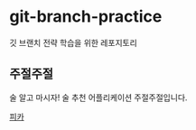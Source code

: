 # git-branch-practice
깃 브랜치 전략 학습을 위한 레포지토리

## 주절주절
술 알고 마시자! 술 추천 어플리케이션 주절주절입니다.

[피카](./pika96.md)
